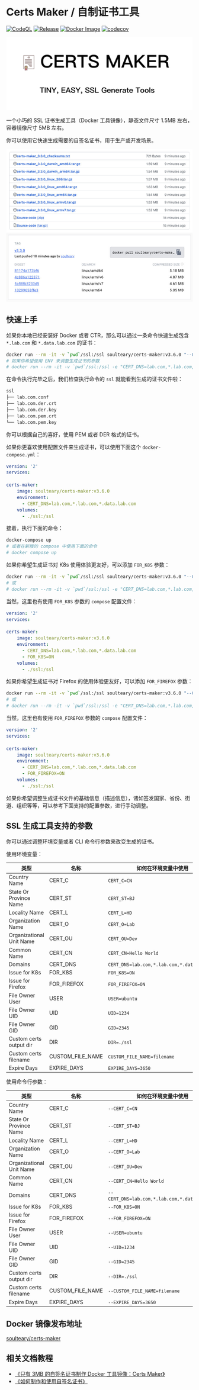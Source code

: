 # Certs Maker / 自制证书工具

[![CodeQL](https://github.com/soulteary/certs-maker/actions/workflows/github-code-scanning/codeql/badge.svg)](https://github.com/soulteary/certs-maker/actions/workflows/github-code-scanning/codeql) [![Release](https://github.com/soulteary/certs-maker/actions/workflows/release.yaml/badge.svg)](https://github.com/soulteary/certs-maker/actions/workflows/release.yaml) [![Docker Image](https://img.shields.io/docker/pulls/soulteary/certs-maker.svg)](https://hub.docker.com/r/soulteary/certs-maker) [![codecov](https://codecov.io/gh/soulteary/certs-maker/branch/main/graph/badge.svg?token=K12L34CSA4)](https://codecov.io/gh/soulteary/certs-maker)

<img src="logo.png">

一个小巧的 SSL 证书生成工具（Docker 工具镜像），静态文件尺寸 1.5MB 左右，容器镜像尺寸 5MB 左右。

你可以使用它快速生成需要的自签名证书，用于生产或开发场景。

<img src=".github/assets.jpg">
<img src=".github/dockerhub.jpg">

## 快速上手

如果你本地已经安装好 Docker 或者 CTR，那么可以通过一条命令快速生成包含 `*.lab.com` 和 `*.data.lab.com` 的证书：

```bash
docker run --rm -it -v `pwd`/ssl:/ssl soulteary/certs-maker:v3.6.0 "--CERT_DNS=lab.com,*.lab.com,*.data.lab.com"
# 如果你希望使用 ENV 来调整生成证书的参数
# docker run --rm -it -v `pwd`/ssl:/ssl -e "CERT_DNS=lab.com,*.lab.com,*.data.lab.com" soulteary/certs-maker:v3.6.0
```

在命令执行完毕之后，我们检查执行命令的 `ssl` 就能看到生成的证书文件啦：

```bash
ssl
├── lab.com.conf
├── lab.com.der.crt
├── lab.com.der.key
├── lab.com.pem.crt
└── lab.com.pem.key
```

你可以根据自己的喜好，使用 PEM 或者 DER 格式的证书。

如果你更喜欢使用配置文件来生成证书，可以使用下面这个 `docker-compose.yml`：

```yaml
version: '2'
services:

certs-maker:
    image: soulteary/certs-maker:v3.6.0
    environment:
      - CERT_DNS=lab.com,*.lab.com,*.data.lab.com
    volumes:
      - ./ssl:/ssl
```

接着，执行下面的命令：

```bash
docker-compose up
# 或者在新版的 compose 中使用下面的命令
# docker compose up
```

如果你希望生成证书对 K8s 使用体验更友好，可以添加 `FOR_K8S` 参数：

```bash
docker run --rm -it -v `pwd`/ssl:/ssl soulteary/certs-maker:v3.6.0 "--CERT_DNS=lab.com,*.lab.com,*.data.lab.com --FOR_K8S=ON"
# 或
# docker run --rm -it -v `pwd`/ssl:/ssl -e "CERT_DNS=lab.com,*.lab.com,*.data.lab.com" -e "FOR_K8S=ON" soulteary/certs-maker:v3.6.0
```

当然，这里也有使用 `FOR_K8S` 参数的 `compose` 配置文件：

```yaml
version: '2'
services:

certs-maker:
    image: soulteary/certs-maker:v3.6.0
    environment:
      - CERT_DNS=lab.com,*.lab.com,*.data.lab.com
      - FOR_K8S=ON
    volumes:
      - ./ssl:/ssl
```

如果你希望生成证书对 Firefox 的使用体验更友好，可以添加 `FOR_FIREFOX` 参数：

```bash
docker run --rm -it -v `pwd`/ssl:/ssl soulteary/certs-maker:v3.6.0 "--CERT_DNS=lab.com,*.lab.com,*.data.lab.com --FOR_FIREFOX=ON"
# 或
# docker run --rm -it -v `pwd`/ssl:/ssl -e "CERT_DNS=lab.com,*.lab.com,*.data.lab.com" -e "FOR_FIREFOX=ON" soulteary/certs-maker:v3.6.0
```

当然，这里也有使用 `FOR_FIREFOX` 参数的 `compose` 配置文件：

```yaml
version: '2'
services:

certs-maker:
    image: soulteary/certs-maker:v3.6.0
    environment:
      - CERT_DNS=lab.com,*.lab.com,*.data.lab.com
      - FOR_FIREFOX=ON
    volumes:
      - ./ssl:/ssl
```

如果你希望调整生成证书文件的基础信息（描述信息），诸如签发国家、省份、街道、组织等等，可以参考下面支持的配置参数，进行手动调整。

## SSL 生成工具支持的参数

你可以通过调整环境变量或者 CLI 命令行参数来改变生成的证书。

使用环境变量：

| 类型 | 名称 | 如何在环境变量中使用 |
| ------ | ------ | ------ |
| Country Name | CERT_C | `CERT_C=CN` |
| State Or Province Name | CERT_ST | `CERT_ST=BJ` |
| Locality Name | CERT_L | `CERT_L=HD` |
| Organization Name | CERT_O | `CERT_O=Lab` |
| Organizational Unit Name | CERT_OU | `CERT_OU=Dev` |
| Common Name | CERT_CN | `CERT_CN=Hello World` |
| Domains | CERT_DNS | `CERT_DNS=lab.com,*.lab.com,*.data.lab.com` |
| Issue for K8s | FOR_K8S | `FOR_K8S=ON` |
| Issue for Firefox | FOR_FIREFOX | `FOR_FIREFOX=ON` |
| File Owner User | USER | `USER=ubuntu` |
| File Owner UID | UID | `UID=1234` |
| File Owner GID | GID | `GID=2345` |
| Custom certs output dir | DIR | `DIR=./ssl` |
| Custom certs filename | CUSTOM_FILE_NAME | `CUSTOM_FILE_NAME=filename` |
| Expire Days | EXPIRE_DAYS | `EXPIRE_DAYS=3650` |

使用命令行参数：

| 类型 | 名称 | 如何在环境变量中使用 |
| ------ | ------ | ------ |
| Country Name | CERT_C | `--CERT_C=CN` |
| State Or Province Name | CERT_ST | `--CERT_ST=BJ` |
| Locality Name | CERT_L | `--CERT_L=HD` |
| Organization Name | CERT_O | `--CERT_O=Lab` |
| Organizational Unit Name | CERT_OU | `--CERT_OU=Dev` |
| Common Name | CERT_CN | `--CERT_CN=Hello World` |
| Domains | CERT_DNS | `--CERT_DNS=lab.com,*.lab.com,*.data.lab.com` |
| Issue for K8s | FOR_K8S | `--FOR_K8S=ON` |
| Issue for Firefox | FOR_FIREFOX | `--FOR_FIREFOX=ON` |
| File Owner User | USER | `--USER=ubuntu` |
| File Owner UID | UID | `--UID=1234` |
| File Owner GID | GID | `--GID=2345` |
| Custom certs output dir | DIR | `--DIR=./ssl` |
| Custom certs filename | CUSTOM_FILE_NAME | `--CUSTOM_FILE_NAME=filename` |
| Expire Days | EXPIRE_DAYS | `--EXPIRE_DAYS=3650` |

## Docker 镜像发布地址

[soulteary/certs-maker](https://hub.docker.com/r/soulteary/certs-maker)

## 相关文档教程

- [《只有 3MB 的自签名证书制作 Docker 工具镜像：Certs Maker》](https://soulteary.com/2022/10/22/make-docker-tools-image-with-only-3md-self-signed-certificate-certs-maker.html)
- [《如何制作和使用自签名证书》](https://soulteary.com/2021/02/06/how-to-make-and-use-a-self-signed-certificate.html)
